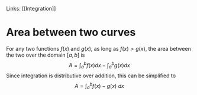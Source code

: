 Links: [[Integration]]
# Area between two curves
For any two functions $f(x)$ and $g(x)$, as long as $f(x) > g(x)$, the area between the two over the domain $[a,b]$ is
$$A = \int_a^bf(x)dx - \int_a^bg(x)dx $$
Since integration is distributive over addition, this can be simplified to
$$A = \int_a^bf(x)-g(x)\ dx $$
